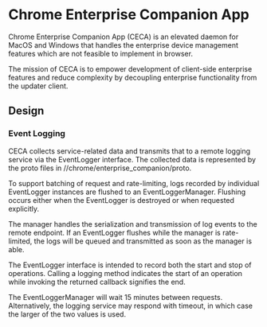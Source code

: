 # Chrome Enterprise Companion App

Chrome Enterprise Companion App (CECA) is an elevated daemon for MacOS and
Windows that handles the enterprise device management features which are not
feasible to implement in browser.

The mission of CECA is to empower development of client-side enterprise features
and reduce complexity by decoupling enterprise functionality from the updater
client.

## Design

### Event Logging

CECA collects service-related data and transmits that to a remote logging service
via the EventLogger interface. The collected data is represented by the proto
files in //chrome/enterprise_companion/proto.

To support batching of request and rate-limiting, logs recorded by individual
EventLogger instances are flushed to an EventLoggerManager. Flushing occurs
either when the EventLogger is destroyed or when requested explicitly.

The manager handles the serialization and transmission of log events to the
remote endpoint. If an EventLogger flushes while the manager is rate-limited,
the logs will be queued and transmitted as soon as the manager is able.

The EventLogger interface is intended to record both the start and stop of
operations. Calling a logging method indicates the start of an operation while
invoking the returned callback signifies the end.

The EventLoggerManager will wait 15 minutes between requests. Alternatively, the
logging service may respond with timeout, in which case the larger of the two
values is used.
